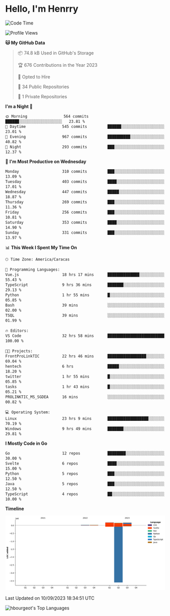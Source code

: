 # Hello, I'm Henrry

<!--START_SECTION:waka-->
![Code Time](http://img.shields.io/badge/Code%20Time-1%2C072%20hrs%2026%20mins-blue)

![Profile Views](http://img.shields.io/badge/Profile%20Views-0-blue)

**🐱 My GitHub Data** 

> 📦 74.8 kB Used in GitHub's Storage 
 > 
> 🏆 676 Contributions in the Year 2023
 > 
> 💼 Opted to Hire
 > 
> 📜 34 Public Repositories 
 > 
> 🔑 1 Private Repositories 
 > 
**I'm a Night 🦉** 

```text
🌞 Morning                564 commits         ██████░░░░░░░░░░░░░░░░░░░   23.81 % 
🌆 Daytime                545 commits         ██████░░░░░░░░░░░░░░░░░░░   23.01 % 
🌃 Evening                967 commits         ██████████░░░░░░░░░░░░░░░   40.82 % 
🌙 Night                  293 commits         ███░░░░░░░░░░░░░░░░░░░░░░   12.37 % 
```
📅 **I'm Most Productive on Wednesday** 

```text
Monday                   310 commits         ███░░░░░░░░░░░░░░░░░░░░░░   13.09 % 
Tuesday                  403 commits         ████░░░░░░░░░░░░░░░░░░░░░   17.01 % 
Wednesday                447 commits         █████░░░░░░░░░░░░░░░░░░░░   18.87 % 
Thursday                 269 commits         ███░░░░░░░░░░░░░░░░░░░░░░   11.36 % 
Friday                   256 commits         ███░░░░░░░░░░░░░░░░░░░░░░   10.81 % 
Saturday                 353 commits         ████░░░░░░░░░░░░░░░░░░░░░   14.90 % 
Sunday                   331 commits         ███░░░░░░░░░░░░░░░░░░░░░░   13.97 % 
```


📊 **This Week I Spent My Time On** 

```text
🕑︎ Time Zone: America/Caracas

💬 Programming Languages: 
Vue.js                   18 hrs 17 mins      ██████████████░░░░░░░░░░░   55.43 % 
TypeScript               9 hrs 36 mins       ███████░░░░░░░░░░░░░░░░░░   29.13 % 
Python                   1 hr 55 mins        █░░░░░░░░░░░░░░░░░░░░░░░░   05.85 % 
Bash                     39 mins             ░░░░░░░░░░░░░░░░░░░░░░░░░   02.00 % 
TSQL                     39 mins             ░░░░░░░░░░░░░░░░░░░░░░░░░   01.99 % 

🔥 Editors: 
VS Code                  32 hrs 58 mins      █████████████████████████   100.00 % 

🐱‍💻 Projects: 
FrontProLinkTIC          22 hrs 46 mins      █████████████████░░░░░░░░   69.04 % 
hentech                  6 hrs               █████░░░░░░░░░░░░░░░░░░░░   18.20 % 
twitter                  1 hr 55 mins        █░░░░░░░░░░░░░░░░░░░░░░░░   05.85 % 
tasks                    1 hr 43 mins        █░░░░░░░░░░░░░░░░░░░░░░░░   05.21 % 
PROLINKTIC_MS_SGDEA      16 mins             ░░░░░░░░░░░░░░░░░░░░░░░░░   00.82 % 

💻 Operating System: 
Linux                    23 hrs 9 mins       ██████████████████░░░░░░░   70.19 % 
Windows                  9 hrs 49 mins       ███████░░░░░░░░░░░░░░░░░░   29.81 % 
```

**I Mostly Code in Go** 

```text
Go                       12 repos            ████████░░░░░░░░░░░░░░░░░   30.00 % 
Svelte                   6 repos             ████░░░░░░░░░░░░░░░░░░░░░   15.00 % 
Python                   5 repos             ███░░░░░░░░░░░░░░░░░░░░░░   12.50 % 
Java                     5 repos             ███░░░░░░░░░░░░░░░░░░░░░░   12.50 % 
TypeScript               4 repos             ██░░░░░░░░░░░░░░░░░░░░░░░   10.00 % 
```



**Timeline**

![Lines of Code chart](https://raw.githubusercontent.com/hbourgeot/hbourgeot/main/assets/bar_graph.png)


 Last Updated on 10/09/2023 18:34:51 UTC
<!--END_SECTION:waka-->

![hbourgeot's Top Languages](https://github-readme-stats.vercel.app/api/top-langs/?username=hbourgeot&theme=transparent&show_icons=true&hide_border=false&layout=donut&hide=css,html&exclude_repo=inversiones7h,java-exercises)

